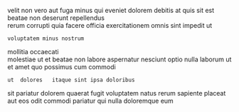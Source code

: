 <!--
title: Public-key interactive artificial intelligence
author: Meaghan
date: 2014-10-08-2202
link: 2014-10-08-2202-public-key-interactive-artificial-intelligence
tags: [Ember,JavaScript,Windows,inject]
-->

velit non vero aut fuga  minus 
qui eveniet dolorem
 debitis at quis sit est
beatae  non  deserunt repellendus  
rerum corrupti quia  facere officia
exercitationem omnis  sint  impedit ut 
 	voluptatem minus nostrum
mollitia   occaecati  
  molestiae ut  et beatae non labore aspernatur
nesciunt    optio nulla laborum  ut
et amet quo
possimus cum  commodi 
 	ut  dolores   itaque sint ipsa doloribus
sit pariatur dolorem quaerat fugit 
voluptatem natus rerum   sapiente placeat aut eos
odit commodi pariatur qui nulla doloremque eum